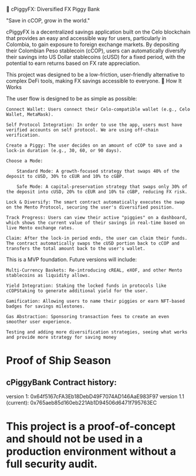 🐷 cPiggyFX: Diversified FX Piggy Bank

"Save in cCOP, grow in the world."

cPiggyFX is a decentralized savings application built on the Celo blockchain that provides an easy and accessible way for users, particularly in Colombia, to gain exposure to foreign exchange markets. By depositing their Colombian Peso stablecoin (cCOP), users can automatically diversify their savings into US Dollar stablecoins (cUSD) for a fixed period, with the potential to earn returns based on FX rate appreciation.

This project was designed to be a low-friction, user-friendly alternative to complex DeFi tools, making FX savings accessible to everyone.
🚀 How It Works

The user flow is designed to be as simple as possible:

    Connect Wallet: Users connect their Celo-compatible wallet (e.g., Celo Wallet, MetaMask).

    Self Protocol Integration: In order to use the app, users must have verified accounts on self protocol. We are using off-chain verification.

    Create a Piggy: The user decides on an amount of cCOP to save and a lock-in duration (e.g., 30, 60, or 90 days).

    Choose a Mode:

        Standard Mode: A growth-focused strategy that swaps 40% of the deposit to cUSD, 30% to cEUR and 10% to cGBP.

        Safe Mode: A capital-preservation strategy that swaps only 30% of the deposit into cUSD, 20% to cEUR and 10% to cGBP, reducing FX risk.

    Lock & Diversify: The smart contract automatically executes the swap on the Mento Protocol, securing the user's diversified position.

    Track Progress: Users can view their active "piggies" on a dashboard, which shows the current value of their savings in real-time based on live Mento exchange rates.

    Claim: After the lock-in period ends, the user can claim their funds. The contract automatically swaps the cUSD portion back to cCOP and transfers the total amount back to the user's wallet.


This  is a MVP foundation. Future versions will include:

    Multi-Currency Baskets: Re-introducing cREAL, eXOF, and other Mento stablecoins as liquidity allows.

    Yield Integration: Staking the locked funds in protocols like cCOPStaking to generate additional yield for the user.

    Gamification: Allowing users to name their piggies or earn NFT-based badges for savings milestones.

    Gas Abstraction: Sponsoring transaction fees to create an even smoother user experience.

    Testing and adding more diversification strategies, seeing what works and provide more strategy for saving money

# Proof of Ship Season 



## cPiggyBank Contract history:

version 1: 0x64f5167cFA3Eb18DebD49F7074AD146AaE983F97
version 1.1 (current): 0x765aeb85d160eb221Ab1D94506d6471f795763EC

# This project is a proof-of-concept and should not be used in a production environment without a full security audit.
